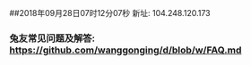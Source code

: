 ##2018年09月28日07时12分07秒 新址: 104.248.120.173
### 兔友常见问题及解答: https://github.com/wanggonging/d/blob/w/FAQ.md
